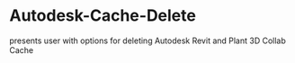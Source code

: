 # Autodesk-Cache-Delete
presents user with options for deleting Autodesk Revit and Plant 3D Collab Cache
